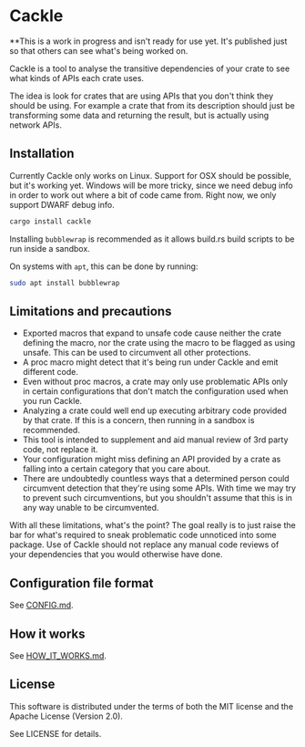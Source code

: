 # Cackle

**This is a work in progress and isn't ready for use yet. It's published just so that others can see
what's being worked on.

Cackle is a tool to analyse the transitive dependencies of your crate to see what kinds of APIs each
crate uses.

The idea is look for crates that are using APIs that you don't think they should be using. For
example a crate that from its description should just be transforming some data and returning the
result, but is actually using network APIs.

## Installation

Currently Cackle only works on Linux. Support for OSX should be possible, but it's working yet.
Windows will be more tricky, since we need debug info in order to work out where a bit of code came
from. Right now, we only support DWARF debug info.

```sh
cargo install cackle
```

Installing `bubblewrap` is recommended as it allows build.rs build scripts to be run inside a
sandbox.

On systems with `apt`, this can be done by running:

```sh
sudo apt install bubblewrap
```

## Limitations and precautions

* Exported macros that expand to unsafe code cause neither the crate defining the macro, nor the
  crate using the macro to be flagged as using unsafe. This can be used to circumvent all other
  protections.
* A proc macro might detect that it's being run under Cackle and emit different code.
* Even without proc macros, a crate may only use problematic APIs only in certain configurations
  that don't match the configuration used when you run Cackle.
* Analyzing a crate could well end up executing arbitrary code provided by that crate. If this is a
  concern, then running in a sandbox is recommended.
* This tool is intended to supplement and aid manual review of 3rd party code, not replace it.
* Your configuration might miss defining an API provided by a crate as falling into a certain
  category that you care about.
* There are undoubtedly countless ways that a determined person could circumvent detection that
  they're using some APIs. With time we may try to prevent such circumventions, but you shouldn't
  assume that this is in any way unable to be circumvented.

With all these limitations, what's the point? The goal really is to just raise the bar for what's
required to sneak problematic code unnoticed into some package. Use of Cackle should not replace any
manual code reviews of your dependencies that you would otherwise have done.

## Configuration file format

See [CONFIG.md](CONFIG.md).

## How it works

See [HOW_IT_WORKS.md](HOW_IT_WORKS.md).

## License

This software is distributed under the terms of both the MIT license and the Apache License (Version
2.0).

See LICENSE for details.
